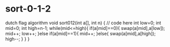 # sort-0-1-2
dutch flag algorithm
void sort012(int a[], int n)
    {
        // code here 
        int low=0;
        int mid=0;
        int high=n-1;
        while(mid<=high){
            if(a[mid]==0){
                swap(a[mid],a[low]);
                mid++;
                low++;
            }else if(a[mid]==1){
                mid++;
            }else{
                swap(a[mid],a[high]);
                high--;
            }
        }
    }
